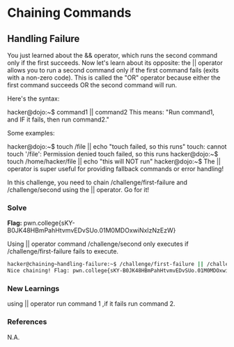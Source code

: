 # Chaining Commands

## Handling Failure

You just learned about the && operator, which runs the second command only if the first succeeds. Now let's learn about its opposite: the || operator allows you to run a second command only if the first command fails (exits with a non-zero code). This is called the "OR" operator because either the first command succeeds OR the second command will run.

Here's the syntax:

hacker@dojo:~$ command1 || command2
This means: "Run command1, and IF it fails, then run command2."

Some examples:

hacker@dojo:~$ touch /file || echo "touch failed, so this runs"
touch: cannot touch '/file': Permission denied
touch failed, so this runs
hacker@dojo:~$ touch /home/hacker/file || echo "this will NOT run"
hacker@dojo:~$
The || operator is super useful for providing fallback commands or error handling!

In this challenge, you need to chain /challenge/first-failure and /challenge/second using the || operator. Go for it!

### Solve
**Flag:** pwn.college{sKY-B0JK48HBmPahHtvmvEDvSUo.01M0MDOxwiNxIzNzEzW}

Using || operator command /challenge/second only executes if /challenge/first-failure fails to execute.

```bash
hacker@chaining~handling-failure:~$ /challenge/first-failure || /challenge/second
Nice chaining! Flag: pwn.college{sKY-B0JK48HBmPahHtvmvEDvSUo.01M0MDOxwiNxIzNzEzW}
```

### New Learnings
using || operator run command 1 ,if  it fails run command 2.

### References 
N.A.
